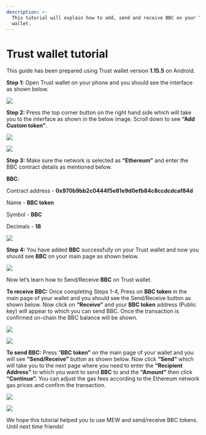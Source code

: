 ```yaml
---
description: >-
  This tutorial will explain how to add, send and receive BBC on your Trust
  wallet.
---
```


# Trust wallet tutorial

This guide has been prepared using Trust wallet version **1.15.5** on Android. 

**Step 1:** Open Trust wallet on your phone and you should see the interface as shown below. 

![](../../.gitbook/assets/0.jpeg)

**Step 2:** Press the top corner button on the right hand side which will take you to the interface as shown in the below image. Scroll down to see **“Add Custom token”**.

![](../../.gitbook/assets/2-1.jpg)

![](../../.gitbook/assets/2-2.jpg)

**Step 3:** Make sure the network is selected as **“Ethereum”** and enter the BBC contract details as mentioned below.

**BBC**:

Contract address - **0x970b9bb2c0444f5e81e9d0efb84c8ccdcdcaf84d**

Name - **BBC token**

Symbol - **BBC**

Decimals - **18**

![](../../.gitbook/assets/3%20%281%29.jpeg)

**Step 4:** You have added **BBC** successfully on your Trust wallet and now you should see **BBC** on your main page as shown below.

![](../../.gitbook/assets/4-1.jpg)

Now let’s learn how to Send/Receive **BBC** on Trust wallet.

**To receive BBC:** Once completing Steps 1-4, Press on **BBC token** in the main page of your wallet and you should see the Send/Receive button as shown below. Now click on **“Receive”** and your **BBC token** address \(Public key\) will appear to which you can send BBC. Once the transaction is confirmed on-chain the BBC balance will be shown.

![](../../.gitbook/assets/5-1.jpg)

![](../../.gitbook/assets/5-2.jpg)

**To send BBC:** Press “**BBC token”** on the main page of your wallet and you will see **“Send/Receive”** button as shown below. Now click **“Send”** which will take you to the next page where you need to enter the **“Recipient Address”** to which you want to send **BBC** to and the **“Amount”** then click **“Continue”.** You can adjust the gas fees according to the Ethereum network gas prices and confirm the transaction.

![](../../.gitbook/assets/6-1.jpg)

![](../../.gitbook/assets/6-2.jpg)

We hope this tutorial helped you to use MEW and send/receive BBC tokens. Until next time friends!

